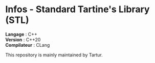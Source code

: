 # Infos - Standard Tartine's Library (STL)

__Langage__ : C++\
__Version__ : C++20\
__Compilateur__ : CLang

This repository is mainly maintained by Tartur.
